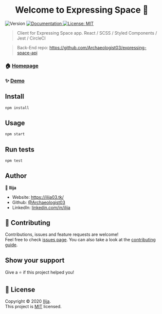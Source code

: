 <h1 align="center">Welcome to Expressing Space 👋</h1>
<p>
  <img alt="Version" src="https://img.shields.io/badge/version-0.1.0-blue.svg?cacheSeconds=2592000" />
  <a href="https://github.com/Archaeologist03/expressing-space-client/blob/master/README.md" target="_blank">
    <img alt="Documentation" src="https://img.shields.io/badge/documentation-yes-brightgreen.svg" />
  </a>
  <a href="https://github.com/Archaeologist03/expressing-space-api/blob/master/CODE_OF_CONDUCT.md" target="_blank">
    <img alt="License: MIT" src="https://img.shields.io/badge/License-MIT-yellow.svg" />
  </a>
</p>

> Client for Expressing Space app. React / SCSS / Styled Components / Jest / CircleCI

> Back-End repo: https://github.com/Archaeologist03/expressing-space-api

### 🏠 [Homepage](https://expressing-space.netlify.app/)

### ✨ [Demo](https://expressing-space.netlify.app/)

## Install

```sh
npm install
```

## Usage

```sh
npm start
```

## Run tests

```sh
npm test
```

## Author

👤 **Ilija**

- Website: https://ilija03.tk/
- Github: [@Archaeologist03](https://github.com/Archaeologist03)
- LinkedIn: [linkedin.com/in/ilija](https://www.linkedin.com/in/ilija-savic-03/)

## 🤝 Contributing

Contributions, issues and feature requests are welcome!<br />Feel free to check [issues page](https://github.com/Archaeologist03/expressing-space-client/issues). You can also take a look at the [contributing guide](https://github.com/Archaeologist03/expressing-space-client/blob/master/README.md).

## Show your support

Give a ⭐️ if this project helped you!

## 📝 License

Copyright © 2020 [Ilija](https://github.com/Archaeologist03).<br />
This project is [MIT](https://github.com/Archaeologist03/expressing-space-api/blob/master/CODE_OF_CONDUCT.md) licensed.
